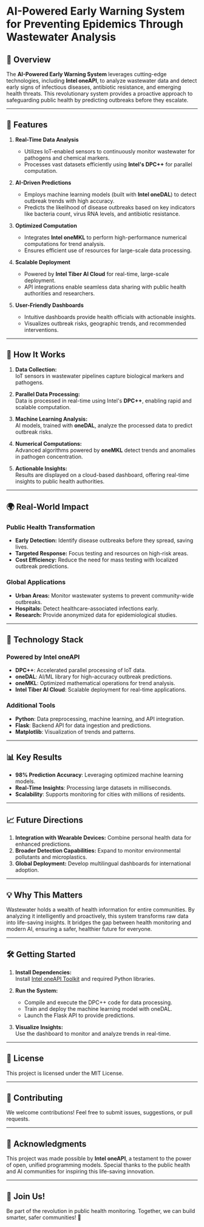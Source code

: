 # **AI-Powered Early Warning System for Preventing Epidemics Through Wastewater Analysis**

## 🚀 **Overview**
The **AI-Powered Early Warning System** leverages cutting-edge technologies, including **Intel oneAPI**, to analyze wastewater data and detect early signs of infectious diseases, antibiotic resistance, and emerging health threats. This revolutionary system provides a proactive approach to safeguarding public health by predicting outbreaks before they escalate.

---

## 🌟 **Features**
1. **Real-Time Data Analysis**  
   - Utilizes IoT-enabled sensors to continuously monitor wastewater for pathogens and chemical markers.  
   - Processes vast datasets efficiently using **Intel's DPC++** for parallel computation.

2. **AI-Driven Predictions**  
   - Employs machine learning models (built with **Intel oneDAL**) to detect outbreak trends with high accuracy.  
   - Predicts the likelihood of disease outbreaks based on key indicators like bacteria count, virus RNA levels, and antibiotic resistance.

3. **Optimized Computation**  
   - Integrates **Intel oneMKL** to perform high-performance numerical computations for trend analysis.  
   - Ensures efficient use of resources for large-scale data processing.

4. **Scalable Deployment**  
   - Powered by **Intel Tiber AI Cloud** for real-time, large-scale deployment.  
   - API integrations enable seamless data sharing with public health authorities and researchers.

5. **User-Friendly Dashboards**  
   - Intuitive dashboards provide health officials with actionable insights.  
   - Visualizes outbreak risks, geographic trends, and recommended interventions.

---

## 🧬 **How It Works**
1. **Data Collection:**  
   IoT sensors in wastewater pipelines capture biological markers and pathogens.  

2. **Parallel Data Processing:**  
   Data is processed in real-time using Intel's **DPC++**, enabling rapid and scalable computation.  

3. **Machine Learning Analysis:**  
   AI models, trained with **oneDAL**, analyze the processed data to predict outbreak risks.  

4. **Numerical Computations:**  
   Advanced algorithms powered by **oneMKL** detect trends and anomalies in pathogen concentration.  

5. **Actionable Insights:**  
   Results are displayed on a cloud-based dashboard, offering real-time insights to public health authorities.

---

## 🌍 **Real-World Impact**
### **Public Health Transformation**
- **Early Detection:** Identify disease outbreaks before they spread, saving lives.  
- **Targeted Response:** Focus testing and resources on high-risk areas.  
- **Cost Efficiency:** Reduce the need for mass testing with localized outbreak predictions.

### **Global Applications**
- **Urban Areas:** Monitor wastewater systems to prevent community-wide outbreaks.  
- **Hospitals:** Detect healthcare-associated infections early.  
- **Research:** Provide anonymized data for epidemiological studies.  

---

## 🔧 **Technology Stack**
### **Powered by Intel oneAPI**
- **DPC++**: Accelerated parallel processing of IoT data.  
- **oneDAL**: AI/ML library for high-accuracy outbreak predictions.  
- **oneMKL**: Optimized mathematical operations for trend analysis.  
- **Intel Tiber AI Cloud**: Scalable deployment for real-time applications.  

### **Additional Tools**
- **Python**: Data preprocessing, machine learning, and API integration.  
- **Flask**: Backend API for data ingestion and predictions.  
- **Matplotlib**: Visualization of trends and patterns.

---

## 📊 **Key Results**
- **98% Prediction Accuracy**: Leveraging optimized machine learning models.  
- **Real-Time Insights**: Processing large datasets in milliseconds.  
- **Scalability**: Supports monitoring for cities with millions of residents.  

---

## 📈 **Future Directions**
1. **Integration with Wearable Devices:** Combine personal health data for enhanced predictions.  
2. **Broader Detection Capabilities:** Expand to monitor environmental pollutants and microplastics.  
3. **Global Deployment:** Develop multilingual dashboards for international adoption.  

---

## 💡 **Why This Matters**
Wastewater holds a wealth of health information for entire communities. By analyzing it intelligently and proactively, this system transforms raw data into life-saving insights. It bridges the gap between health monitoring and modern AI, ensuring a safer, healthier future for everyone.

---

## 🛠️ **Getting Started**
1. **Install Dependencies:**  
   Install [Intel oneAPI Toolkit](https://www.intel.com/content/www/us/en/developer/tools/oneapi/overview.html) and required Python libraries.  

2. **Run the System:**  
   - Compile and execute the DPC++ code for data processing.  
   - Train and deploy the machine learning model with oneDAL.  
   - Launch the Flask API to provide predictions.

3. **Visualize Insights:**  
   Use the dashboard to monitor and analyze trends in real-time.

---

## 📜 **License**
This project is licensed under the MIT License.

---

## 🤝 **Contributing**
We welcome contributions! Feel free to submit issues, suggestions, or pull requests.

---

## 🙌 **Acknowledgments**
This project was made possible by **Intel oneAPI**, a testament to the power of open, unified programming models. Special thanks to the public health and AI communities for inspiring this life-saving innovation.  

---

## 🎉 **Join Us!**
Be part of the revolution in public health monitoring. Together, we can build smarter, safer communities! 🚀
